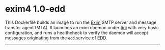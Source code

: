 # exim4 1.0-edd

This Dockerfile builds an image to run the [Exim][1] SMTP server and message transfer agent (MTA).
It launches an exim daemon under [tini][2] with very basic configuration, and runs a healthcheck
to verify the daemon will accept messages originating from the `edd` service of [EDD][3].

---------------------------------------------------------------------------------------------------

[1]:    http://www.exim.org/
[2]:    https://github.com/krallin/tini
[3]:    ../README.md
